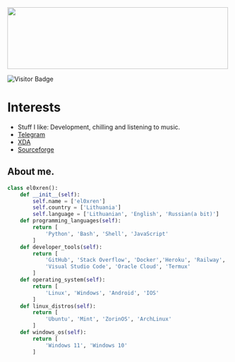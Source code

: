 <img height="140px" width="500px" src="https://github-readme-stats.vercel.app/api?username=el0xren&hide_title=true&hide_border=true&show_icons=true&include_all_commits=true&count_private=true&line_height=21&theme=tokyonight"/>

![Visitor Badge](https://visitor-badge.laobi.icu/badge?page_id=el0xren.el0xren)<img align="left"/>

# Interests

- Stuff I like: Development, chilling and listening to music.
- [Telegram](https://t.me/el0xren)
- [XDA](https://forum.xda-developers.com/member.php?u=10949429)
- [Sourceforge](https://sourceforge.net/u/el0xren/profile)

## About me.
```python
class el0xren():
    def __init__(self):
        self.name = ['el0xren']
        self.country = ['Lithuania']
        self.language = ['Lithuanian', 'English', 'Russian(a bit)']
    def programming_languages(self):
        return [
            'Python', 'Bash', 'Shell', 'JavaScript'
        ]
    def developer_tools(self):
        return [
            'GitHub', 'Stack Overflow', 'Docker','Heroku', 'Railway', 'Sublime'
            'Visual Studio Code', 'Oracle Cloud', 'Termux'
        ]
    def operating_system(self):
        return [
            'Linux', 'Windows', 'Android', 'IOS'
        ]
    def linux_distros(self):
        return [
            'Ubuntu', 'Mint', 'ZorinOS', 'ArchLinux'
        ]
    def windows_os(self):
        return [
            'Windows 11', 'Windows 10'
        ]
```
